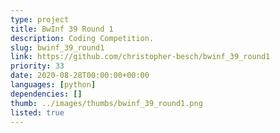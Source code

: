 ```yaml
---
type: project
title: BwInf 39 Round 1
description: Coding Competition.
slug: bwinf_39_round1
link: https://github.com/christopher-besch/bwinf_39_round1
priority: 33
date: 2020-08-28T00:00:00+00:00
languages: [python]
dependencies: []
thumb: ../images/thumbs/bwinf_39_round1.png
listed: true
---
```



